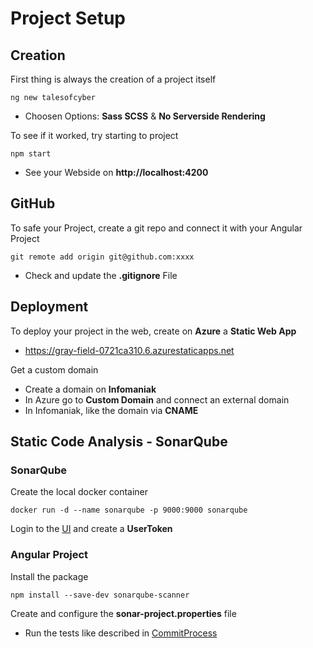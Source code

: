 # Project Setup

## Creation

First thing is always the creation of a project itself

```
ng new talesofcyber
```

- Choosen Options: **Sass SCSS** & **No Serverside Rendering**

To see if it worked, try starting to project

```
npm start
```

- See your Webside on **http://localhost:4200**

## GitHub

To safe your Project, create a git repo and connect it with your Angular Project

```
git remote add origin git@github.com:xxxx
```

- Check and update the **.gitignore** File

## Deployment

To deploy your project in the web, create on **Azure** a **Static Web App**

- https://gray-field-0721ca310.6.azurestaticapps.net

Get a custom domain

- Create a domain on **Infomaniak**
- In Azure go to **Custom Domain** and connect an external domain
- In Infomaniak, like the domain via **CNAME**

## Static Code Analysis - SonarQube

### SonarQube

Create the local docker container

```
docker run -d --name sonarqube -p 9000:9000 sonarqube
```

Login to the [UI](http://localhost:9000) and create a **UserToken**

### Angular Project

Install the package

```
npm install --save-dev sonarqube-scanner
```

Create and configure the **sonar-project.properties** file

- Run the tests like described in [CommitProcess](commitprocess.md)
